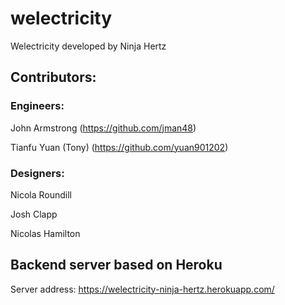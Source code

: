 # welectricity
Welectricity developed by Ninja Hertz

## Contributors:

### Engineers:
John Armstrong (https://github.com/jman48)

Tianfu Yuan (Tony) (https://github.com/yuan901202)

### Designers:
Nicola Roundill

Josh Clapp

Nicolas Hamilton

## Backend server based on Heroku
Server address: https://welectricity-ninja-hertz.herokuapp.com/
